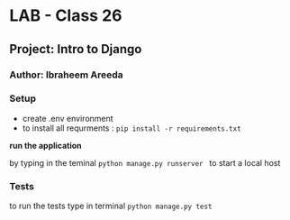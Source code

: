 # LAB - Class 26
## Project: Intro to Django
### Author: Ibraheem Areeda


### Setup
- create .env environment 
- to install all requrments : `pip install -r requirements.txt`

**run the application**

by typing in the teminal `python manage.py runserver ` to start a local host 

  
### Tests

to run the tests type in terminal `python manage.py test`

 
 

